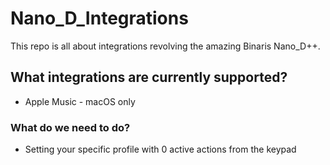 # Nano_D_Integrations
This repo is all about integrations revolving the amazing Binaris Nano_D++.

## What integrations are currently supported?
- Apple Music - macOS only

### What do we need to do?
- Setting your specific profile with 0 active actions from the keypad
